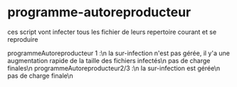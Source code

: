 # programme-autoreproducteur


ces script vont infecter tous les fichier de leurs repertoire courant et se reproduire

programmeAutoreproducteur 1 :\n
  la sur-infection n'est pas gérée, il y'a une augmentation rapide de la taille des fichiers infectés\n
  pas de charge finales\n
programmeAutoreproducteur2/3 :\n
  la sur-infection est gérée\n
  pas de charge finale\n
